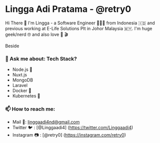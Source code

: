 
# Lingga Adi Pratama - @retry0


Hi There 👋 I'm Lingga - a Software Engineer 👨🏻‍💻 from Indonesia 🇮🇩  and previous working at E-Life Solutions Plt  in Johor Malaysia 🇲🇾. I'm huge geek/nerd 🤓 and also love :musical_note: :clapper: 

Beside


### 💬 Ask me about: Tech Stack?
* Node.js 🖤
* Nuxt.js
* MongoDB
* Laravel
* Docker 🐋
* Kubernetes :ship:

### 📫 How to reach me:
- Mail 📩: linggaadi4nd@gmail.com
- Twitter 🐦 : [@Linggaadi4] (https://twitter.com/Linggaadi4)
- Instagram :camera: : [@retry0] (https://instagram.com/retry0)
